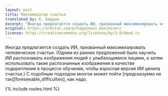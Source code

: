 ```yaml
---
layout: post
title: Максимизатор счастья
translated_by: К. Кирдан
excerpt: "Иногда предлагается создать ИИ, призванный максимизировать человеческое счастье. (Одним из ранних предложений было научить ИИ распознавать изображения людей с улыбающимися лицами, а затем использовать такие распознанные изображения в качестве подкрепления в процессе обучения, чтобы взрослая версия ИИ ценила счастье.) С подобным подходом многое может пойти предсказуемо не так, как надо."
original: https://arbital.com/p/happiness_maximizer/
license: https://creativecommons.org/licenses/by/3.0/deed.ru
---
```

Иногда предлагается создать ИИ, призванный максимизировать человеческое счастье. (Одним из ранних предложений было научить ИИ распознавать изображения людей с улыбающимися лицами, а затем использовать такие распознанные изображения в качестве подкрепления в процессе обучения, чтобы взрослая версия ИИ ценила счастье.) С подобным подходом многое может пойти [предсказуемо не так][foreseeable_difficulties], как надо.

{% include routes.html %}
